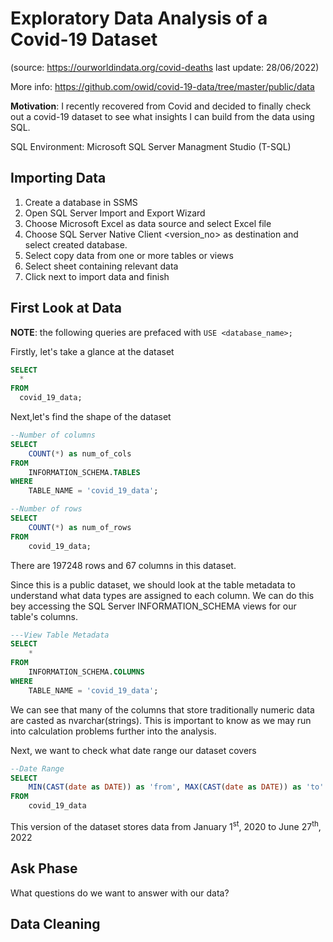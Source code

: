 # Exploratory Data Analysis of a Covid-19 Dataset 

(source: https://ourworldindata.org/covid-deaths  last update: 28/06/2022)

More info: https://github.com/owid/covid-19-data/tree/master/public/data

**Motivation**: I recently recovered from Covid and decided to finally check out a covid-19 dataset to see what insights I can build from the data using SQL.

SQL Environment: Microsoft SQL Server Managment Studio (T-SQL)

## Importing Data
1. Create a database in SSMS
2. Open SQL Server Import and Export Wizard
3. Choose Microsoft Excel as data source and select Excel file
4. Choose SQL Server Native Client <version_no> as destination and select created database.
5. Select copy data from one or more tables or views
6. Select sheet containing relevant data
7. Click next to import data and finish


## First Look at Data
**NOTE**: the following queries are prefaced with `USE <database_name>;`

Firstly, let's take a glance at the dataset
```sql
SELECT
  *
FROM
  covid_19_data;
```
Next,let's find the shape of the dataset
```sql
--Number of columns
SELECT 
	COUNT(*) as num_of_cols
FROM 
	INFORMATION_SCHEMA.TABLES 
WHERE 
	TABLE_NAME = 'covid_19_data';

--Number of rows
SELECT 
	COUNT(*) as num_of_rows
FROM
	covid_19_data;
```
There are 197248 rows and 67 columns in this dataset.

Since this is a public dataset, we should look at the table metadata to understand what data types are assigned to each column. We can do this bey accessing the SQL Server INFORMATION_SCHEMA views for our table's columns.

```sql
---View Table Metadata
SELECT
	*
FROM
	INFORMATION_SCHEMA.COLUMNS
WHERE
	TABLE_NAME = 'covid_19_data';
```

We can see that many of the columns that store traditionally numeric data are casted as nvarchar(strings). This is important to know as we may run into calculation problems further into the analysis.

Next, we want to check what date range our dataset covers

```sql
--Date Range
SELECT
	MIN(CAST(date as DATE)) as 'from', MAX(CAST(date as DATE)) as 'to'
FROM
	covid_19_data
```
This version of the dataset stores data from January 1<sup>st</sup>, 2020 to June 27<sup>th</sup>, 2022

## Ask Phase

What questions do we want to answer with our data?

## Data Cleaning
